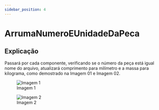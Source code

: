 ```yaml
---
sidebar_position: 4
---
```


# ArrumaNumeroEUnidadeDaPeca

## Explicação
Passará por cada componente, verificando se o número da peça está igual nome do arquivo, atualizará comprimento para milímetro e a massa para kilograma, como demostrado na Imagem 01 e Imagem 02.

<figure>
    <img src="/img/inventor/ilogic/img_inventor_ilogic_arrumanumeroeunidadedapeca_img01.png" alt="Imagem 1" />
    <figcaption>Imagem 1</figcaption>
</figure>

<figure>
    <img src="/img/inventor/ilogic/img_inventor_ilogic_arrumanumeroeunidadedapeca_img02.png" alt="Imagem 2" />
    <figcaption>Imagem 2</figcaption>
</figure>